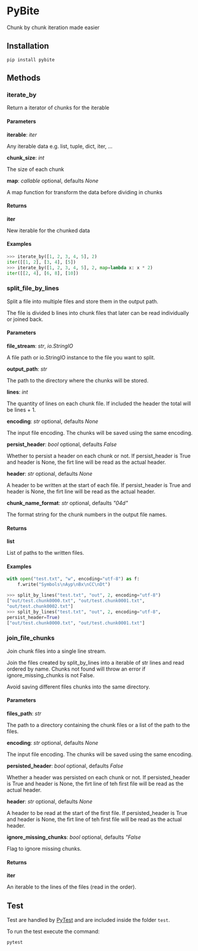 # PyBite

Chunk by chunk iteration made easier

## Installation

    pip install pybite

## Methods

### iterate_by

Return a iterator of chunks for the iterable

#### Parameters
    
**iterable**: *iter*

Any iterable data e.g. list, tuple, dict, iter, ...

**chunk_size**: *int*

The size of each chunk

**map**: *callable* optional, defaults *None*

A map function for transform the data before dividing in chunks

#### Returns

**iter**
    
New iterable for the chunked data

#### Examples

```python
>>> iterate_by([1, 2, 3, 4, 5], 2)
iter([[1, 2], [3, 4], [5])
>>> iterate_by([1, 2, 3, 4, 5], 2, map=lambda x: x * 2)
iter([[2, 4], [6, 8], [10])
```

### split_file_by_lines

Split a file into multiple files and store them in the output path.

The file is divided b lines into chunk files that later can be read individually
or joined back.

#### Parameters
    
**file_stream**: *str*, *io.StringIO*

A file path or io.StringIO instance to the file you want to split.

**output_path**: *str*

The path to the directory where the chunks will be stored.

**lines**: *int*

The quantity of lines on each chunk file. 
If included the header the total will be lines + 1.

**encoding**: *str* optional, defaults *None*

The input file encoding. 
The chunks will be saved using the same encoding.

**persist_header**: *bool* optional, defaults *False*

Whether to persist a header on each chunk or not. 
If persist_header is True and header is None, 
the firt line will be read as the actual header.

**header**: *str* optional, defaults *None*

A header to be written at the start of each file.
If persist_header is True and header is None, 
the firt line will be read as the actual header.

**chunk_name_format**: *str* optional, defaults *"04d"*

The format string for the chunk numbers in the output file names.

#### Returns

**list**
    
List of paths to the written files.

#### Examples

```python
with open("test.txt", "w", encoding="utf-8") as f:
    f.write("Symbols\nAyp\nBx\nCC\nDt")

>>> split_by_lines("test.txt", "out", 2, encoding="utf-8")
["out/test.chunk0000.txt", "out/test.chunk0001.txt", 
"out/test.chunk0002.txt"]
>>> split_by_lines("test.txt", "out", 2, encoding="utf-8", 
persist_header=True)
["out/test.chunk0000.txt", "out/test.chunk0001.txt"]
```

### join_file_chunks

Join chunk files into a single line stream.

Join the files created by split_by_lines into a iterable of
str lines and read ordered by name. 
Chunks not found will throw an error if ignore_missing_chunks is not False.

Avoid saving different files chunks into the same directory.

#### Parameters

**files_path**: *str*

The path to a directory containing the chunk files or a list of the path to the files.

**encoding**: *str* optional, defaults *None*

The input file encoding. 
The chunks will be saved using the same encoding.

**persisted_header**: *bool* optional, defaults *False*

Whether a header was persisted on each chunk or not. 
If persisted_header is True and header is None, 
the firt line of teh first file will be read as the actual header.

**header**: *str* optional, defaults *None*

A header to be read at the start of the first file.
If persisted_header is True and header is None, 
the firt line of teh first file will be read as the actual header.

**ignore_missing_chunks**: *bool* optional, defaults *"False*

Flag to ignore missing chunks.

#### Returns

**iter**
    
An iterable to the lines of the files (read in the order).

## Test

Test are handled by [PyTest](https://pypi.org/project/pytest/) and are included inside the folder `test`.

To run the test execute the command:
    
    pytest

